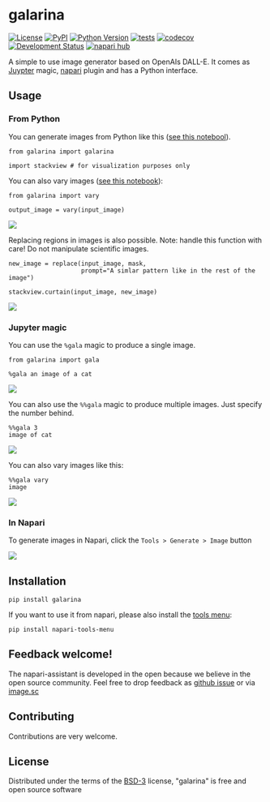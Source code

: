 # galarina
[![License](https://img.shields.io/pypi/l/galarina.svg?color=green)](https://github.com/haesleinhuepf/galarina/raw/master/LICENSE)
[![PyPI](https://img.shields.io/pypi/v/galarina.svg?color=green)](https://pypi.org/project/galarina)
[![Python Version](https://img.shields.io/pypi/pyversions/galarina.svg?color=green)](https://python.org)
[![tests](https://github.com/haesleinhuepf/galarina/workflows/tests/badge.svg)](https://github.com/haesleinhuepf/galarina/actions)
[![codecov](https://codecov.io/gh/haesleinhuepf/galarina/branch/master/graph/badge.svg)](https://codecov.io/gh/haesleinhuepf/galarina)
[![Development Status](https://img.shields.io/pypi/status/galarina.svg)](https://en.wikipedia.org/wiki/Software_release_life_cycle#Alpha)
[![napari hub](https://img.shields.io/endpoint?url=https://api.napari-hub.org/shields/galarina)](https://napari-hub.org/plugins/galarina)

A simple to use image generator based on OpenAIs DALL-E. It comes as [Juypter](https://jupyter.org/) magic, [napari](https://napari.org/) plugin and has a Python interface.

## Usage

### From Python

You can generate images from Python like this ([see this notebool](https://github.com/haesleinhuepf/galarina/blob/main/demo/demo_galarina.ipynb)).

```
from galarina import galarina

import stackview # for visualization purposes only
```

You can also vary images ([see this notebook](https://github.com/haesleinhuepf/galarina/blob/main/demo/demo_vary.ipynb)):
```
from galarina import vary

output_image = vary(input_image)
```

![](https://github.com/haesleinhuepf/galarina/raw/main/docs/images/vary_screenshot.png)

Replacing regions in images is also possible. Note: handle this function with care! Do not manipulate scientific images.

```
new_image = replace(input_image, mask, 
                    prompt="A simlar pattern like in the rest of the image")

stackview.curtain(input_image, new_image)
```

![](https://github.com/haesleinhuepf/galarina/raw/main/docs/images/jupyter_replace_screencast.gif)

### Jupyter magic

You can use the `%gala` magic to produce a single image.

```
from galarina import gala
```

```
%gala an image of a cat
```

![](https://github.com/haesleinhuepf/galarina/raw/main/docs/images/jupyter_screenshot.png)

You can also use the `%%gala` magic to produce multiple images. Just specify the number behind.

```
%%gala 3
image of cat
```

![](https://github.com/haesleinhuepf/galarina/raw/main/docs/images/jupyter_screencast.gif)

You can also vary images like this:
```
%%gala vary
image
```

![](https://github.com/haesleinhuepf/galarina/raw/main/docs/images/vary_jupyter_screenshot.png)

### In Napari

To generate images in Napari, click the `Tools > Generate > Image` button

![](https://github.com/haesleinhuepf/galarina/raw/main/docs/images/napari_screenshot.png)

## Installation

```
pip install galarina
```

If you want to use it from napari, please also install the [tools menu](https://github.com/haesleinhuepf/napari-tools-menu):

```
pip install napari-tools-menu
```

## Feedback welcome!

The napari-assistant is developed in the open because we believe in the open source community. Feel free to drop feedback as [github issue](https://github.com/haesleinhuepf/galarina) or via [image.sc](https://image.sc)

## Contributing

Contributions are very welcome. 

## License

Distributed under the terms of the [BSD-3] license,
"galarina" is free and open source software

[BSD-3]: http://opensource.org/licenses/BSD-3-Clause

